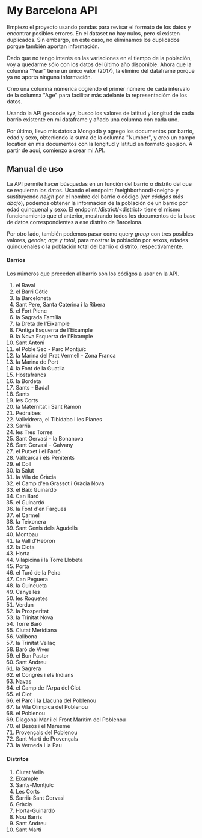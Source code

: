 # My Barcelona API

Empiezo el proyecto usando pandas para revisar el formato de los datos y encontrar posibles errores. En el dataset no hay nulos, pero sí existen duplicados. Sin embargo, en este caso, no eliminamos los duplicados porque también aportan información.

Dado que no tengo interés en las variaciones en el tiempo de la población, voy a quedarme sólo con los datos del último año disponible. Ahora que la columna "Year" tiene un único valor (2017), la elimino del dataframe porque ya no aporta ninguna información.

Creo una columna númerica cogiendo el primer número de cada intervalo de la columna "Age" para facilitar más adelante la representacióm de los datos.

Usando la API geocode.xyz, busco los valores de latitud y longitud de cada barrio existente en mi dataframe y añado una columna con cada uno.

Por último, llevo mis datos a Mongodb y agrego los documentos por barrio, edad y sexo, obteniendo la suma de la columna "Number", y creo un campo location en mis documentos con la longitud y latitud  en formato geojson. A partir de aquí, comienzo a crear mi API.

## Manual de uso

La API permite hacer búsquedas en un función del barrio o distrito del que se requieran los datos. Usando el endpoint /neighborhood/\<neigh\> y sustituyendo *neigh* por el nombre del barrio o código (*ver códigos más abajo*), podemos obtener la información de la población de un barrio por edad quinquenal y sexo.
El endpoint /district/\<district\> tiene el mismo funcionamiento que el anterior, mostrando todos los documentos de la base de datos correspondientes a ese distrito de Barcelona.

Por otro lado, también podemos pasar como query *group* con tres posibles valores, *gender, age y total*, para mostrar la población por sexos, edades quinquenales o la población total del barrio o distrito, respectivamente.

#### Barrios

Los números que preceden al barrio son los códigos a usar en la API.

1. el Raval
2. el Barri Gòtic
3. la Barceloneta
4. Sant Pere, Santa Caterina i la Ribera
5. el Fort Pienc
6. la Sagrada Família
7. la Dreta de l'Eixample
8. l'Antiga Esquerra de l'Eixample
9. la Nova Esquerra de l'Eixample
10. Sant Antoni
11. el Poble Sec - Parc Montjuïc
12. la Marina del Prat Vermell - Zona Franca
13. la Marina de Port
14. la Font de la Guatlla
15. Hostafrancs
16. la Bordeta
17. Sants - Badal
18. Sants
19. les Corts
20. la Maternitat i Sant Ramon
21. Pedralbes
22. Vallvidrera, el Tibidabo i les Planes
23. Sarrià
24. les Tres Torres
25. Sant Gervasi - la Bonanova
26. Sant Gervasi - Galvany
27. el Putxet i el Farró
28. Vallcarca i els Penitents
29. el Coll
30. la Salut
31. la Vila de Gràcia
32. el Camp d'en Grassot i Gràcia Nova
33. el Baix Guinardó
34. Can Baró
35. el Guinardó
36. la Font d'en Fargues
37. el Carmel
38. la Teixonera
39. Sant Genís dels Agudells
40. Montbau
41. la Vall d'Hebron
42. la Clota
43. Horta
44. Vilapicina i la Torre Llobeta
45. Porta
46. el Turó de la Peira
47. Can Peguera
48. la Guineueta
49. Canyelles
50. les Roquetes
51. Verdun
52. la Prosperitat
53. la Trinitat Nova
54. Torre Baró
55. Ciutat Meridiana
56. Vallbona
57. la Trinitat Vellaç
58. Baró de Viver
59. el Bon Pastor
60. Sant Andreu
61. la Sagrera
62. el Congrés i els Indians
63. Navas
64. el Camp de l'Arpa del Clot
65. el Clot
66. el Parc i la Llacuna del Poblenou
67. la Vila Olímpica del Poblenou
68. el Poblenou
69. Diagonal Mar i el Front Marítim del Poblenou
70. el Besòs i el Maresme
71. Provençals del Poblenou
72. Sant Martí de Provençals
73. la Verneda i la Pau  

#### Distritos

1. Ciutat Vella
2. Eixample
3. Sants-Montjuïc
4. Les Corts
5. Sarrià-Sant Gervasi
6. Gràcia
7. Horta-Guinardó
8. Nou Barris
9. Sant Andreu
10. Sant Martí
